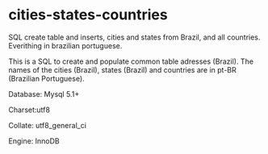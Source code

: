 cities-states-countries
=======================

SQL create table and inserts, cities and states from Brazil, and all countries. Everithing in brazilian portuguese.

This is a SQL to create and populate common table adresses (Brazil). The names of the cities (Brazil), states (Brazil) and countries are in pt-BR (Brazilian Portuguese).

Database: Mysql 5.1+

Charset:utf8

Collate: utf8_general_ci

Engine: InnoDB

